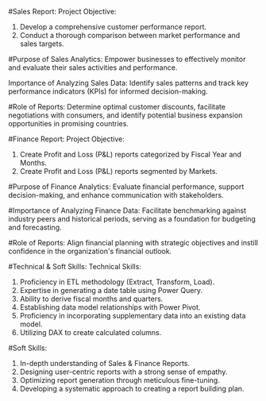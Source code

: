#Sales Report:
Project Objective:
1. Develop a comprehensive customer performance report.
2. Conduct a thorough comparison between market performance and sales targets.

#Purpose of Sales Analytics:
Empower businesses to effectively monitor and evaluate their sales activities and performance.

Importance of Analyzing Sales Data:
Identify sales patterns and track key performance indicators (KPIs) for informed decision-making.

#Role of Reports:
Determine optimal customer discounts, facilitate negotiations with consumers, and identify potential business expansion opportunities in promising countries.

#Finance Report:
Project Objective:
1. Create Profit and Loss (P&L) reports categorized by Fiscal Year and Months.
2. Create Profit and Loss (P&L) reports segmented by Markets.

#Purpose of Finance Analytics:
Evaluate financial performance, support decision-making, and enhance communication with stakeholders.

#Importance of Analyzing Finance Data:
Facilitate benchmarking against industry peers and historical periods, serving as a foundation for budgeting and forecasting.

#Role of Reports:
Align financial planning with strategic objectives and instill confidence in the organization's financial outlook.

#Technical & Soft Skills:
Technical Skills:
1. Proficiency in ETL methodology (Extract, Transform, Load).
2. Expertise in generating a date table using Power Query.
3. Ability to derive fiscal months and quarters.
4. Establishing data model relationships with Power Pivot.
5. Proficiency in incorporating supplementary data into an existing data model.
6. Utilizing DAX to create calculated columns.

#Soft Skills:
1. In-depth understanding of Sales & Finance Reports.
2. Designing user-centric reports with a strong sense of empathy.
3. Optimizing report generation through meticulous fine-tuning.
4. Developing a systematic approach to creating a report building plan.
